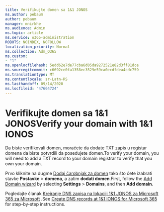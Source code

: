 ```yaml
---
title: Verifikujte domen sa 1&1 JONOS
ms.author: pebaum
author: pebaum
manager: mnirkhe
ms.audience: Admin
ms.topic: article
ms.service: o365-administration
ROBOTS: NOINDEX, NOFOLLOW
localization_priority: Normal
ms.collection: Adm_O365
ms.custom:
- "1"
ms.openlocfilehash: 5edd62e7de77cba6d05da9272521e82d3ff81dce
ms.sourcegitcommit: c6692ce0fa1358ec3529e59ca0ecdfdea4cdc759
ms.translationtype: MT
ms.contentlocale: sr-Latn-RS
ms.lasthandoff: 09/14/2020
ms.locfileid: "47664724"
---
```

# <a name="verify-your-domain-with-11-ionos"></a><span data-ttu-id="35f1f-102">Verifikujte domen sa 1&1 JONOS</span><span class="sxs-lookup"><span data-stu-id="35f1f-102">Verify your domain with 1&1 IONOS</span></span>

<span data-ttu-id="35f1f-103">Da biste verifikovali domen, moraćete da dodate TXT zapis u registar domena da biste potvrdili da posedujete domen.</span><span class="sxs-lookup"><span data-stu-id="35f1f-103">To verify your domain, you will need to add a TXT record to your domain registrar to verify that you own your domain.</span></span> 

<span data-ttu-id="35f1f-104">Prvo kliknite na dugme [Dodaj čarobnjak za domen](https://portal.office.com/adminportal/home#/Domains) tako što ćete izabrati stavke **Postavke** \> **domena**, a zatim **dodati domen**.</span><span class="sxs-lookup"><span data-stu-id="35f1f-104">First, follow the [Add Domain wizard](https://portal.office.com/adminportal/home#/Domains) by selecting **Settings** \> **Domains**, and then **Add domain**.</span></span>
  
<span data-ttu-id="35f1f-105">Pogledajte članak [Kreiranje DNS zapisa na lokaciji 1&1 JONOS za Microsoft 365 za Microsoft](https://docs.microsoft.com/microsoft-365/admin/dns/create-dns-records-at-1-1-internet) .</span><span class="sxs-lookup"><span data-stu-id="35f1f-105">See [Create DNS records at 1&1 IONOS for Microsoft 365](https://docs.microsoft.com/microsoft-365/admin/dns/create-dns-records-at-1-1-internet) for step-by-step instructions.</span></span>